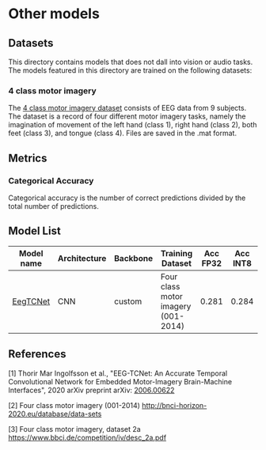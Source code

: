 # Other models

## Datasets

This directory contains models that does not dall into vision or audio tasks.
The models featured in this directory are trained on the following datasets:

### 4 class motor imagery

The [4 class motor imagery dataset](https://www.bbci.de/competition/iv/desc_2a.pdf) consists of EEG data from 9
subjects. The dataset is a record of four different motor imagery tasks, namely the imagination of movement of the left
hand (class 1), right hand (class 2), both
feet (class 3), and tongue (class 4). Files are saved in the .mat format.

## Metrics

### Categorical Accuracy

Categorical accuracy is the number of correct predictions divided by the total number of predictions.

## Model List

 Model name                       | Architecture | Backbone | Training Dataset                    | Acc FP32 | Acc INT8 | Input size       | OPS  | Params | FP32 Size | INT8 Size | Compatibility 
----------------------------------|--------------|----------|-------------------------------------|----------|----------|------------------|------|--------|-----------|-----------|---------------
 [EegTCNet](./eegTCNet/README.md) | CNN          | custom   | Four class motor imagery (001-2014) | 0.281    | 0.284    | (1, 1, 22, 1125) | 14 M | 4096   | 32 KB     | 28 KB     | i.MX 8MP, i.MX 93      

## References

[1] Thorir Mar Ingolfsson et al., "EEG-TCNet: An Accurate Temporal Convolutional Network for Embedded Motor-Imagery
Brain-Machine Interfaces", 2020 arXiv preprint arXiv: [2006.00622](https://arxiv.org/pdf/2006.00622.pdf)

[2] Four class motor imagery (001-2014) http://bnci-horizon-2020.eu/database/data-sets

[3] Four class motor imagery, dataset 2a https://www.bbci.de/competition/iv/desc_2a.pdf